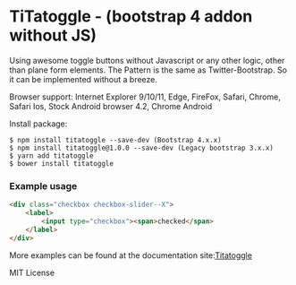 TiTatoggle - (bootstrap 4 addon without JS)
===========================================

Using awesome toggle buttons without Javascript or any other logic, other than plane form elements.
The Pattern is the same as Twitter-Bootstrap. So it can be implemented without a breeze.

Browser support: Internet Explorer 9/10/11, Edge, FireFox, Safari, Chrome, Safari Ios, Stock Android browser 4.2, Chrome Android

Install package:
```
$ npm install titatoggle --save-dev (Bootstrap 4.x.x)
$ npm install titatoggle@1.0.0 --save-dev (Legacy bootstrap 3.x.x)
$ yarn add titatoggle
$ bower install titatoggle
```
### Example usage
```html
<div class="checkbox checkbox-slider--X">
	<label>
		<input type="checkbox"><span>checked</span>
	</label>
</div>
```

More examples can be found at the documentation site:[Titatoggle](http://kleinejan.github.io/titatoggle/)

MIT License
